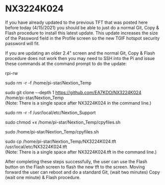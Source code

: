# NX3224K024
If you have already updated to the previous TFT that was posted here before today (4/15/2021) you should be able to just do a normal Git, Copy & Flash procedure to install this latest update. This update increases the size of the Password field in the Profile screen so the new TGIF hotspot security password will fit. 

If you are updating an older 2.4" screen and the normal Git, Copy & Flash procedure does not work then you may need to SSH into the Pi and issue these commands at the command prompt to do the update:

rpi-rw

sudo rm -r -f /home/pi-star/Nextion_Temp

sudo git clone --depth 1 https://github.com/EA7KDO/NX3224K024 /home/pi-star/Nextion_Temp   
(Note: There is a single space after NX3224K024 in the command line.)

sudo rm -r -f /usr/local/etc/Nextion_Support

sudo chmod +x /home/pi-star/Nextion_Temp/cpyfiles.sh

sudo /home/pi-star/Nextion_Temp/cpyfiles.sh        

sudo cp /home/pi-star/Nextion_Temp/NX3224K024.tft /usr/local/etc/NX3224K024.tft   
(Note: There is a single space after NX3224K024.tft in the command line.)

After completing these steps successfully, the user can use the Flash button on the Flash screen to flash the new tft to the screen.
Moving forward the user can reboot and do a standard Git, (wait two minutes) Copy (wait one  minute) & Flash procedure.
